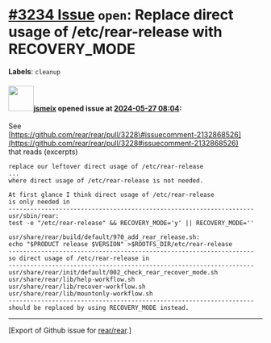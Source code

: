 [\#3234 Issue](https://github.com/rear/rear/issues/3234) `open`: Replace direct usage of /etc/rear-release with RECOVERY\_MODE
==============================================================================================================================

**Labels**: `cleanup`

#### <img src="https://avatars.githubusercontent.com/u/1788608?u=925fc54e2ce01551392622446ece427f51e2f0ce&v=4" width="50">[jsmeix](https://github.com/jsmeix) opened issue at [2024-05-27 08:04](https://github.com/rear/rear/issues/3234):

See  
[https://github.com/rear/rear/pull/3228\#issuecomment-2132868526](https://github.com/rear/rear/pull/3228#issuecomment-2132868526)  
that reads (excerpts)

    replace our leftover direct usage of /etc/rear-release
    ...
    where direct usage of /etc/rear-release is not needed.

    At first glance I think direct usage of /etc/rear-release
    is only needed in
    --------------------------------------------------------------------
    usr/sbin/rear:
    test -e "/etc/rear-release" && RECOVERY_MODE='y' || RECOVERY_MODE=''

    usr/share/rear/build/default/970_add_rear_release.sh:
    echo "$PRODUCT release $VERSION" >$ROOTFS_DIR/etc/rear-release
    --------------------------------------------------------------------
    so direct usage of /etc/rear-release in
    --------------------------------------------------------------------
    usr/share/rear/init/default/002_check_rear_recover_mode.sh
    usr/share/rear/lib/help-workflow.sh
    usr/share/rear/lib/recover-workflow.sh
    usr/share/rear/lib/mountonly-workflow.sh
    --------------------------------------------------------------------
    should be replaced by using RECOVERY_MODE instead.

------------------------------------------------------------------------

\[Export of Github issue for
[rear/rear](https://github.com/rear/rear).\]
